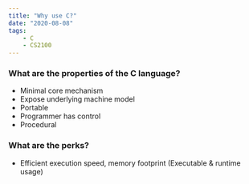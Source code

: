 ```yaml
---
title: "Why use C?"
date: "2020-08-08"
tags:
    - C
    - CS2100
---
```


### What are the properties of the C language?
- Minimal core mechanism
- Expose underlying machine model
- Portable
- Programmer has control
- Procedural

### What are the perks?
- Efficient execution speed, memory footprint (Executable & runtime usage)
